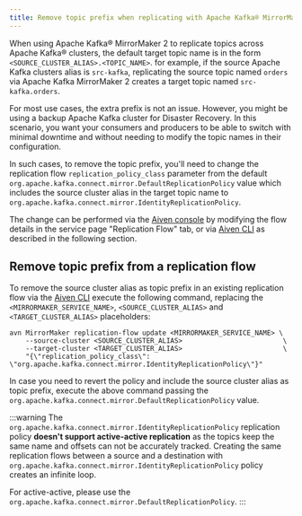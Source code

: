 ```yaml
---
title: Remove topic prefix when replicating with Apache Kafka® MirrorMaker 2
---
```


When using Apache Kafka® MirrorMaker 2 to replicate topics across Apache
Kafka® clusters, the default target topic name is in the form
`<SOURCE_CLUSTER_ALIAS>.<TOPIC_NAME>`. for example, if the source Apache Kafka
clusters alias is `src-kafka`, replicating the source topic named
`orders` via Apache Kafka MirrorMaker 2 creates a target topic named
`src-kafka.orders`.

For most use cases, the extra prefix is not an issue. However, you might
be using a backup Apache Kafka cluster for Disaster Recovery. In this
scenario, you want your consumers and producers to be able to switch
with minimal downtime and without needing to modify the topic names in
their configuration.

In such cases, to remove the topic prefix, you'll need to change the
replication flow `replication_policy_class` parameter from the default
`org.apache.kafka.connect.mirror.DefaultReplicationPolicy` value which
includes the source cluster alias in the target topic name to
`org.apache.kafka.connect.mirror.IdentityReplicationPolicy`.

The change can be performed via the [Aiven
console](https://console.aiven.io/) by modifying the flow details in the
service page \"Replication Flow\" tab, or via
[Aiven CLI](/docs/tools/cli) as described
in the following section.

## Remove topic prefix from a replication flow

To remove the source cluster alias as topic prefix in an existing
replication flow via the [Aiven CLI](/docs/tools/cli) execute the following command, replacing the
`<MIRRORMAKER_SERVICE_NAME>`, `<SOURCE_CLUSTER_ALIAS>` and
`<TARGET_CLUSTER_ALIAS>` placeholders:

```
avn MirrorMaker replication-flow update <MIRRORMAKER_SERVICE_NAME> \
    --source-cluster <SOURCE_CLUSTER_ALIAS>                         \
    --target-cluster <TARGET_CLUSTER_ALIAS>                         \
    "{\"replication_policy_class\": \"org.apache.kafka.connect.mirror.IdentityReplicationPolicy\"}"
```

In case you need to revert the policy and include the source cluster
alias as topic prefix, execute the above command passing the
`org.apache.kafka.connect.mirror.DefaultReplicationPolicy` value.

:::warning
The `org.apache.kafka.connect.mirror.IdentityReplicationPolicy`
replication policy **doesn't support active-active replication** as the
topics keep the same name and offsets can not be accurately tracked.
Creating the same replication flows between a source and a destination
with `org.apache.kafka.connect.mirror.IdentityReplicationPolicy` policy
creates an infinite loop.

For active-active, please use the
`org.apache.kafka.connect.mirror.DefaultReplicationPolicy`.
:::
